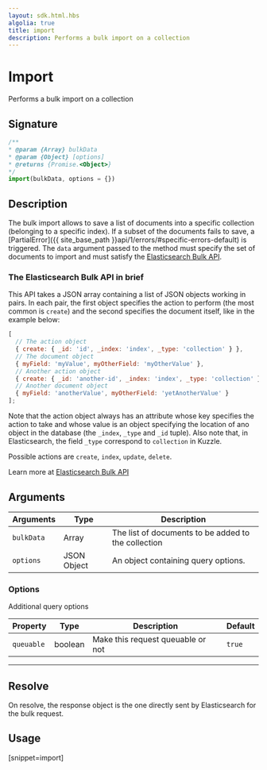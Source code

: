 ```yaml
---
layout: sdk.html.hbs
algolia: true
title: import
description: Performs a bulk import on a collection
---
```


# Import

Performs a bulk import on a collection

## Signature

```javascript
/**
* @param {Array} bulkData
* @param {Object} [options]
* @returns {Promise.<Object>}
*/
import(bulkData, options = {})
```

## Description

The bulk import allows to save a list of documents into a specific collection (belonging to a specific index). If a subset of the documents fails to save, a [PartialError]({{ site_base_path }}api/1/errors/#specific-errors-default) is triggered. The `data` argument passed to the method must specify the set of documents to import and must satisfy the [Elasticsearch Bulk API](https://www.elastic.co/guide/en/elasticsearch/reference/5.4/docs-bulk.html).

### The Elasticsearch Bulk API in brief

This API takes a JSON array containing a list of JSON objects working in pairs. In each pair, the first object specifies the action to perform (the most common is `create`) and the second specifies the document itself, like in the example below:

```javascript
[
  // The action object
  { create: { _id: 'id', _index: 'index', _type: 'collection' } },
  // The document object
  { myField: 'myValue', myOtherField: 'myOtherValue' },
  // Another action object
  { create: { _id: 'another-id', _index: 'index', _type: 'collection' } },
  // Another document object
  { myField: 'anotherValue', myOtherField: 'yetAnotherValue' }
];
```

Note that the action object always has an attribute whose key specifies the action to take and whose value is an object specifying the location of ano object in the database (the `_index`, `_type` and `_id` tuple). Also note that, in Elasticsearch, the field `_type` correspond to `collection` in Kuzzle.

Possible actions are `create`, `index`, `update`, `delete`.

Learn more at [Elasticsearch Bulk API](https://www.elastic.co/guide/en/elasticsearch/reference/5.4/docs-bulk.html)

## Arguments

| Arguments  | Type        | Description                                         |
| ---------- | ----------- | --------------------------------------------------- |
| `bulkData` | Array       | The list of documents to be added to the collection |
| `options`  | JSON Object | An object containing query options.                 |

### Options

Additional query options

| Property   | Type    | Description                       | Default |
| ---------- | ------- | --------------------------------- | ------- |
| `queuable` | boolean | Make this request queuable or not | `true`  |

---

## Resolve

On resolve, the response object is the one directly sent by Elasticsearch for the bulk request.

## Usage

[snippet=import]
